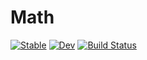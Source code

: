 # Math

[![Stable](https://img.shields.io/badge/docs-stable-blue.svg)](https://liuxu89.github.io/Math/stable)
[![Dev](https://img.shields.io/badge/docs-dev-blue.svg)](https://liuxu89.github.io/Math/dev)
[![Build Status](https://github.com/liuxu89/Math/actions/workflows/CI.yml/badge.svg?branch=main)](https://github.com/liuxu89/Math/actions/workflows/CI.yml?query=branch%3Amain)
